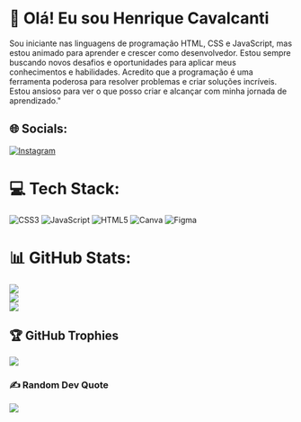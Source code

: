 # 💫 Olá! Eu sou Henrique Cavalcanti

Sou iniciante nas linguagens de programação HTML, CSS e JavaScript, mas estou animado para aprender e crescer como desenvolvedor. Estou sempre buscando novos desafios e oportunidades para aplicar meus conhecimentos e habilidades. Acredito que a programação é uma ferramenta poderosa para resolver problemas e criar soluções incríveis. Estou ansioso para ver o que posso criar e alcançar com minha jornada de aprendizado."


## 🌐 Socials:
[![Instagram](https://img.shields.io/badge/Instagram-%23E4405F.svg?logo=Instagram&logoColor=white)](https://instagram.com/hjcavalcanti) 

# 💻 Tech Stack:
![CSS3](https://img.shields.io/badge/css3-%231572B6.svg?style=for-the-badge&logo=css3&logoColor=white) ![JavaScript](https://img.shields.io/badge/javascript-%23323330.svg?style=for-the-badge&logo=javascript&logoColor=%23F7DF1E) ![HTML5](https://img.shields.io/badge/html5-%23E34F26.svg?style=for-the-badge&logo=html5&logoColor=white) ![Canva](https://img.shields.io/badge/Canva-%2300C4CC.svg?style=for-the-badge&logo=Canva&logoColor=white) 	![Figma](https://img.shields.io/badge/figma-%23F24E1E.svg?style=for-the-badge&logo=figma&logoColor=white)
# 📊 GitHub Stats:
![](https://github-readme-stats.vercel.app/api?username=hjcavalcanti92&theme=dark&hide_border=false&include_all_commits=false&count_private=false)<br/>
![](https://github-readme-streak-stats.herokuapp.com/?user=hjcavalcanti92&theme=dark&hide_border=false)<br/>
![](https://github-readme-stats.vercel.app/api/top-langs/?username=hjcavalcanti92&theme=dark&hide_border=false&include_all_commits=false&count_private=false&layout=compact)

## 🏆 GitHub Trophies
![](https://github-profile-trophy.vercel.app/?username=hjcavalcanti92&theme=radical&no-frame=false&no-bg=true&margin-w=4)

### ✍️ Random Dev Quote
![](https://quotes-github-readme.vercel.app/api?type=horizontal&theme=radical)

